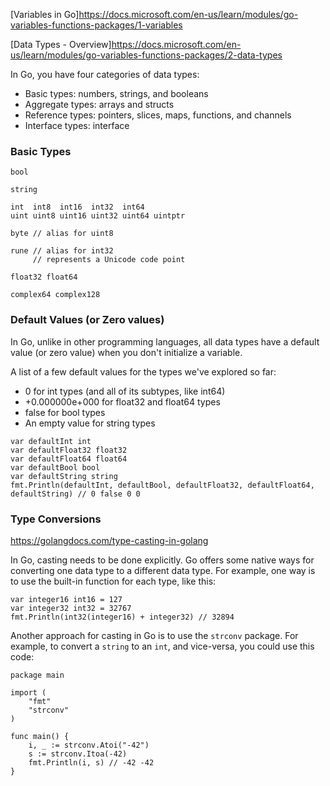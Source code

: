
[Variables in Go]https://docs.microsoft.com/en-us/learn/modules/go-variables-functions-packages/1-variables

[Data Types - Overview]https://docs.microsoft.com/en-us/learn/modules/go-variables-functions-packages/2-data-types

In Go, you have four categories of data types:

- Basic types: numbers, strings, and booleans
- Aggregate types: arrays and structs
- Reference types: pointers, slices, maps, functions, and channels
- Interface types: interface

### Basic Types

```
bool

string

int  int8  int16  int32  int64
uint uint8 uint16 uint32 uint64 uintptr

byte // alias for uint8

rune // alias for int32
     // represents a Unicode code point

float32 float64

complex64 complex128
```


### Default Values (or Zero values)

 In Go, unlike in other programming languages, all data types have a default value (or zero value) when you don't initialize a variable.
 
 A list of a few default values for the types we've explored so far:

- 0 for int types (and all of its subtypes, like int64)
- +0.000000e+000 for float32 and float64 types
- false for bool types
- An empty value for string types

```golang
var defaultInt int
var defaultFloat32 float32
var defaultFloat64 float64
var defaultBool bool
var defaultString string
fmt.Println(defaultInt, defaultBool, defaultFloat32, defaultFloat64, defaultString) // 0 false 0 0 
```

### Type Conversions 

https://golangdocs.com/type-casting-in-golang

In Go, casting needs to be done explicitly. Go offers some native ways for converting one data type to a different data type. For example, one way is to use the built-in function for each type, like this:
 
```golang
var integer16 int16 = 127
var integer32 int32 = 32767
fmt.Println(int32(integer16) + integer32) // 32894
```

Another approach for casting in Go is to use the `strconv` package. For example, to convert a `string` to an `int`, and vice-versa, you could use this code:

```golang
package main

import (
    "fmt"
    "strconv"
)

func main() {
    i, _ := strconv.Atoi("-42")
    s := strconv.Itoa(-42)
    fmt.Println(i, s) // -42 -42
}
```


